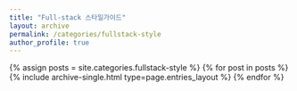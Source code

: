 ```yaml
---
title: "Full-stack 스타일가이드"
layout: archive
permalink: /categories/fullstack-style
author_profile: true
---
```


{% assign posts = site.categories.fullstack-style %}
{% for post in posts %} {% include archive-single.html type=page.entries_layout %} {% endfor %}

